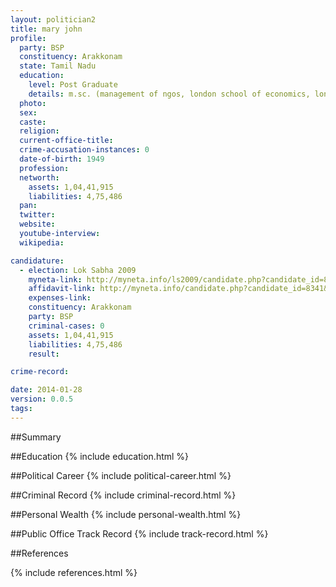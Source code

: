```yaml
---
layout: politician2
title: mary john
profile: 
  party: BSP
  constituency: Arakkonam
  state: Tamil Nadu
  education: 
    level: Post Graduate
    details: m.sc. (management of ngos, london school of economics, london university-1997)
  photo: 
  sex: 
  caste: 
  religion: 
  current-office-title: 
  crime-accusation-instances: 0
  date-of-birth: 1949
  profession: 
  networth: 
    assets: 1,04,41,915
    liabilities: 4,75,486
  pan: 
  twitter: 
  website: 
  youtube-interview: 
  wikipedia: 

candidature: 
  - election: Lok Sabha 2009
    myneta-link: http://myneta.info/ls2009/candidate.php?candidate_id=8341
    affidavit-link: http://myneta.info/candidate.php?candidate_id=8341&scan=original
    expenses-link: 
    constituency: Arakkonam 
    party: BSP
    criminal-cases: 0
    assets: 1,04,41,915
    liabilities: 4,75,486
    result:  

crime-record: 

date: 2014-01-28
version: 0.0.5
tags: 
---
```

##Summary


##Education
{% include education.html %}


##Political Career
{% include political-career.html %}


##Criminal Record
{% include criminal-record.html %}


##Personal Wealth
{% include personal-wealth.html %}


##Public Office Track Record
{% include track-record.html %}


##References


{% include references.html %}